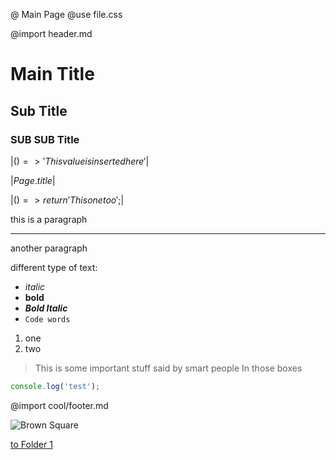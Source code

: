 @ Main Page
@use file.css

@import header.md

# Main Title

## Sub Title

### SUB SUB Title

$| () => 'This value is inserted here' |$

$| Page.title |$

$| () => {
  return 'This one too';
} |$

this
is a 
paragraph

---

another
paragraph

different type of text:
- *italic*
- **bold**
- ***Bold Italic***
- `Code words`

1. one
2. two

> This is some important
> stuff said by smart people
> In those boxes

```js
console.log('test');
```

@import cool/footer.md

![Brown Square](Brown.png)

[to Folder 1](/folder/index.md)